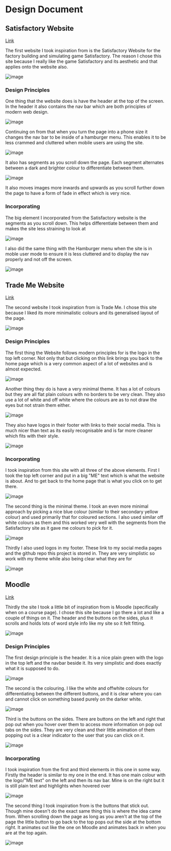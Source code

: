 # Design Document

## Satisfactory Website
[Link](https://www.satisfactorygame.com/)

The first website I took inspiration from is the Satisfactory Website for the factory building and simulating game Satisfactory. The reason I chose this site because I really like the game Satisfactory and its aesthetic and that applies onto the website also.

![image](https://github.com/Christian-Irvine/svelte_2023_webdev1/assets/129133402/e5aadfd2-0e1d-4ea3-9a21-987a0901bb68)


### Design Principles
One thing that the website does is have the header at the top of the screen. In the header it also contains the nav bar which are both principles of modern web design.

![image](https://github.com/Christian-Irvine/svelte_2023_webdev1/assets/129133402/e01a7bec-82e5-405a-ad02-3bc72471edd7)

Continuing on from that when you turn the page into a phone size it changes the nav bar to be inside of a hamburger menu. This enables it to be less crammed and cluttered when mobile users are using the site.

![image](https://github.com/Christian-Irvine/svelte_2023_webdev1/assets/129133402/f18a794c-bb7f-4623-8109-901791676a00)

It also has segments as you scroll down the page. Each segment alternates between a dark and brighter colour to differentiate between them.

![image](https://github.com/Christian-Irvine/svelte_2023_webdev1/assets/129133402/822c718c-c95f-41f6-98d1-fc0f988ef914)

It also moves images more inwards and upwards as you scroll further down the page to have a form of fade in effect which is very nice.


### Incorporating

The big element I incorporated from the Satisfactory website is the segments as you scroll down. This helps differentiate between them and makes the site less straining to look at

![image](https://github.com/Christian-Irvine/svelte_2023_webdev1/assets/129133402/d678562b-8b8d-42bf-8015-11b66159dc59)

I also did the same thing with the Hamburger menu when the site is in moble user mode to ensure it is less cluttered and to display the nav properly and not off the screen.

![image](https://github.com/Christian-Irvine/svelte_2023_webdev1/assets/129133402/5f70b21f-764d-457f-9a7c-3c71de618d18)


## Trade Me Website
[Link](https://www.trademe.co.nz/a/)

The second website I took inspiration from is Trade Me. I chose this site because I liked its more minimalistic colours and its generalised layout of the page.

![image](https://github.com/Christian-Irvine/svelte_2023_webdev1/assets/129133402/9a67999b-5d7c-48a1-8719-1ef9068eb301)


### Design Principles

The first thing the Website follows modern principles for is the logo in the top left corner. Not only that but clicking on this link brings you back to the home page which is a very common aspect of a lot of websites and is almost expected.

![image](https://github.com/Christian-Irvine/svelte_2023_webdev1/assets/129133402/4a2ebd18-baa0-43ef-82f5-e000936f5d39)

Another thing they do is have a very minimal theme. It has a lot of colours but they are all flat plain colours with no borders to be very clean. They also use a lot of white and off white where the colours are as to not draw the eyes but not strain them either.

![image](https://github.com/Christian-Irvine/svelte_2023_webdev1/assets/129133402/1090ac0a-b9cb-4dbd-af3e-8fd4e85ba97c)

They also have logos in their footer with links to their social media. This is much nicer than text as its easily recognisable and is far more cleaner which fits with their style.

![image](https://github.com/Christian-Irvine/svelte_2023_webdev1/assets/129133402/9c9e2f8f-6c50-4d99-b1ee-c074a3197209)


### Incorporating

I took inspiration from this site with all three of the above elements. First I took the top left corner and put in a big "ME" text which is what the website is about. And to get back to the home page that is what you click on to get there.

![image](https://github.com/Christian-Irvine/svelte_2023_webdev1/assets/129133402/2802a1b9-8e5d-4fc0-bf71-c201dab95146)

The second thing is the minimal theme. I took an even more minimal approach by picking a nice blue colour (similar to their secondary yellow colour) and used primarily that for coloured sections. I also used similar off white colours as them and this worked very well with the segments from the Satisfactory site as it gave me colours to pick for it.

![image](https://github.com/Christian-Irvine/svelte_2023_webdev1/assets/129133402/2b64fa62-830f-4d85-a860-c6c243f678ef)

Thirdly I also used logos in my footer. These link to my social media pages and the github repo this project is stored in. They are very simplistic so work with my theme while also being clear what they are for

![image](https://github.com/Christian-Irvine/svelte_2023_webdev1/assets/129133402/fe4eea2d-75a6-4db5-b397-bdd45ceb4061)


## Moodle
[Link](https://moodle.op.ac.nz/course/view.php?id=8194)

Thirdly the site I took a little bit of inspiration from is Moodle (specifically when on a course page). I chose this site because I go there a lot and like a couple of things on it. The header and the buttons on the sides, plus it scrolls and holds lots of word style info like my site so it felt fitting.

![image](https://github.com/Christian-Irvine/svelte_2023_webdev1/assets/129133402/1a181618-d70f-441b-82db-c9010af51c22)


### Design Principles 

The first design principle is the header. It is a nice plain green with the logo in the top left and the navbar beside it. Its very simplistic and does exactly what it is supposed to do.

![image](https://github.com/Christian-Irvine/svelte_2023_webdev1/assets/129133402/973532cc-bafd-4e04-89f4-bf8a3de978c4)

The second is the colouring. I like the white and offwhite colours for differentiating between the different buttons, and it is clear where you can and cannot click on something based purely on the darker white.

![image](https://github.com/Christian-Irvine/svelte_2023_webdev1/assets/129133402/e8208281-b237-4e9a-a32c-be3b397297ab)

Third is the buttons on the sides. There are buttons on the left and right that pop out when you hover over them to access more information on pop out tabs on the sides. They are very clean and their little animation of them popping out is a clear indicator to the user that you can click on it.

![image](https://github.com/Christian-Irvine/svelte_2023_webdev1/assets/129133402/d6ac16a5-e146-4851-a3e9-53f19bedd572)


### Incorporating

I took inspiration from the first and third elements in this one in some way. Firstly the header is similar to my one in the end. It has one main colour with the logo/"ME text" on the left and then its nav bar. Mine is on the right but it is still plain text and highlights when hovered over

![image](https://github.com/Christian-Irvine/svelte_2023_webdev1/assets/129133402/7628fd0a-a5cd-4863-9f80-faa8886c6cd7)

The second thing I took inspiration from is the buttons that stick out. Though mine doesn't do the exact same thing this is where the idea came from. When scrolling down the page as long as you aren't at the top of the page the little button to go back to the top pops out the side at the bottom right. It animates out like the one on Moodle and animates back in when you are at the top again.

![image](https://github.com/Christian-Irvine/svelte_2023_webdev1/assets/129133402/88eb44ae-bd63-473b-bd45-e34547547ce5)


